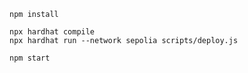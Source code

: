 ```shell
npm install
```

```shell
npx hardhat compile
npx hardhat run --network sepolia scripts/deploy.js
```

```shell
npm start
```
